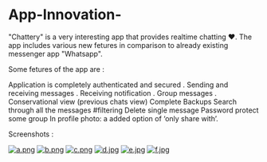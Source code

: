 # App-Innovation-

"Chattery" is a very interesting app that provides realtime chatting ❤. 
The app includes various new fetures in comparison to already existing messenger app "Whatsapp".


Some fetures of the app are :

Application is completely authenticated and secured .
Sending and receiving messages .
Receiving notification .
Group messages .
Conservational view (previous chats view)
Complete Backups
Search through all the messages #filtering
Delete single message
Password protect some group 
In profile photo: a added option of ‘only share with’.

Screenshots :


[![a.png](https://i.postimg.cc/L8PMyZDs/a.png)](https://postimg.cc/K1mVjjdX)
[![b.png](https://i.postimg.cc/6QTbjstf/b.png)](https://postimg.cc/v1FvTN14)
[![c.png](https://i.postimg.cc/2yNHSVv0/c.png)](https://postimg.cc/62zVH6MZ)
[![d.jpg](https://i.postimg.cc/tRcfL4Yn/d.jpg)](https://postimg.cc/ThrCbGjT)
[![e.jpg](https://i.postimg.cc/HxX2RdKX/e.jpg)](https://postimg.cc/hz4T7WKt)
[![f.jpg](https://i.postimg.cc/Yqp3DcxL/f.jpg)](https://postimg.cc/WtHgtHCs)
